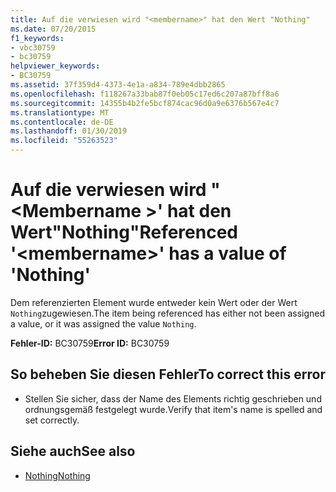```yaml
---
title: Auf die verwiesen wird "<membername>" hat den Wert "Nothing"
ms.date: 07/20/2015
f1_keywords:
- vbc30759
- bc30759
helpviewer_keywords:
- BC30759
ms.assetid: 37f359d4-4373-4e1a-a834-789e4dbb2865
ms.openlocfilehash: f118267a33bab87f0eb05c17ed6c207a87bff8a6
ms.sourcegitcommit: 14355b4b2fe5bcf874cac96d0a9e6376b567e4c7
ms.translationtype: MT
ms.contentlocale: de-DE
ms.lasthandoff: 01/30/2019
ms.locfileid: "55263523"
---
```

# <a name="referenced-membername-has-a-value-of-nothing"></a><span data-ttu-id="476c6-102">Auf die verwiesen wird "\<Membername >' hat den Wert"Nothing"</span><span class="sxs-lookup"><span data-stu-id="476c6-102">Referenced '\<membername>' has a value of 'Nothing'</span></span>
<span data-ttu-id="476c6-103">Dem referenzierten Element wurde entweder kein Wert oder der Wert `Nothing`zugewiesen.</span><span class="sxs-lookup"><span data-stu-id="476c6-103">The item being referenced has either not been assigned a value, or it was assigned the value `Nothing`.</span></span>  
  
 <span data-ttu-id="476c6-104">**Fehler-ID:** BC30759</span><span class="sxs-lookup"><span data-stu-id="476c6-104">**Error ID:** BC30759</span></span>  
  
## <a name="to-correct-this-error"></a><span data-ttu-id="476c6-105">So beheben Sie diesen Fehler</span><span class="sxs-lookup"><span data-stu-id="476c6-105">To correct this error</span></span>  
  
-   <span data-ttu-id="476c6-106">Stellen Sie sicher, dass der Name des Elements richtig geschrieben und ordnungsgemäß festgelegt wurde.</span><span class="sxs-lookup"><span data-stu-id="476c6-106">Verify that item's name is spelled and set correctly.</span></span>  
  
## <a name="see-also"></a><span data-ttu-id="476c6-107">Siehe auch</span><span class="sxs-lookup"><span data-stu-id="476c6-107">See also</span></span>
- [<span data-ttu-id="476c6-108">Nothing</span><span class="sxs-lookup"><span data-stu-id="476c6-108">Nothing</span></span>](../../visual-basic/language-reference/nothing.md)

